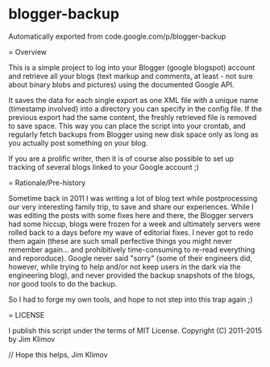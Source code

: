 # blogger-backup
Automatically exported from code.google.com/p/blogger-backup

= Overview

This is a simple project to log into your Blogger (google blogspot) account 
and retrieve all your blogs (text markup and comments, at least - not sure 
about binary blobs and pictures) using the documented Google API. 

It saves the data for each single export as one XML file with a unique name 
(timestamp involved) into a directory you can specify in the config file.
If the previous export had the same content, the freshly retrieved file is
removed to save space. This way you can place the script into your crontab,
and regularly fetch backups from Blogger using new disk space only as long
as you actually post something on your blog.

If you are a prolific writer, then it is of course also possible to set up
tracking of several blogs linked to your Google account ;)

= Rationale/Pre-history

Sometime back in 2011 I was writing a lot of blog text while postprocessing
our very interesting family trip, to save and share our experiences. While
I was editing the posts with some fixes here and there, the Blogger servers
had some hiccup, blogs were frozen for a week and ultimately servers were
rolled back to a days before my wave of editorial fixes. I never got to redo
them again (these are such small perfective things you might never remember
again... and prohibitively time-consuming to re-read everything and reporoduce).
Google never said "sorry" (some of their engineers did, however, while trying
to help and/or not keep users in the dark via the engineering blog), and never
provided the backup snapshots of the blogs, nor good tools to do the backup.

So I had to forge my own tools, and hope to not step into this trap again ;)

= LICENSE

I publish this script under the terms of MIT License.
Copyright (C) 2011-2015 by Jim Klimov

// Hope this helps,
Jim Klimov
